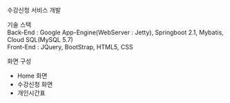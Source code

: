수강신청 서비스 개발

기술 스택<br>
Back-End : Google App-Engine(WebServer : Jetty), Springboot 2.1, Mybatis, Cloud SQL(MySQL 5.7)<br>
Front-End : JQuery, BootStrap, HTML5, CSS

화면 구성<br>
- Home 화면<br>
- 수강신청 화면<br>
- 개인시간표<br>
